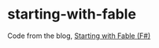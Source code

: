 # starting-with-fable
Code from the blog, [Starting with Fable (F#)](https://itnext.io/starting-with-fable-f-83846ab790ad)
